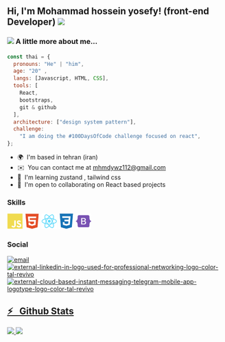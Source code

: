 <!-- 1 -->
<h2> Hi, I'm Mohammad hossein yosefy! (front-end Developer) <img src="https://media.giphy.com/media/mGcNjsfWAjY5AEZNw6/giphy.gif" width="50"></h2>

### <img src="https://media.giphy.com/media/VgCDAzcKvsR6OM0uWg/giphy.gif" width="50"> A little more about me...

```javascript
const thai = {
  pronouns: "He" | "him",
  age: "20" ,
  langs: [Javascript, HTML, CSS],
  tools: [
    React,
    bootstraps,
    git & github
  ],
  architecture: ["design system pattern"],
  challenge:
    "I am doing the #100DaysOfCode challenge focused on react",
};
```

- 🌍  I'm based in tehran (iran)
- ✉️  You can contact me at [mhmdywz112@gmail.com](mailto:mhmdywz112@gmail.com)
- 🧠  I'm learning zustand , tailwind css
- 🤝  I'm open to collaborating on React based projects

### Skills

<p align="left">
    <a href="https://developer.mozilla.org/en-US/docs/Web/JavaScript" target="_blank" rel="noreferrer"><img src="https://raw.githubusercontent.com/sabzlearn-ir/sabzlearn-ir/4d2a781931f79c747a132c28eae4ebfbb8eaa7d7/javascript-colored.svg" width="36" height="36" alt="Javascript" /></a>
    <a href="https://developer.mozilla.org/en-US/docs/Glossary/HTML5" target="_blank" rel="noreferrer"><img src="https://raw.githubusercontent.com/sabzlearn-ir/sabzlearn-ir/4d2a781931f79c747a132c28eae4ebfbb8eaa7d7/html5-colored.svg" width="36" height="36" alt="HTML5" /></a>
    <a href="https://reactjs.org/" target="_blank" rel="noreferrer"><img src="https://raw.githubusercontent.com/sabzlearn-ir/sabzlearn-ir/4d2a781931f79c747a132c28eae4ebfbb8eaa7d7/react-colored.svg" width="36" height="36" alt="React" /></a>
    <a href="https://www.w3.org/TR/CSS/#css" target="_blank" rel="noreferrer"><img src="https://raw.githubusercontent.com/sabzlearn-ir/sabzlearn-ir/4d2a781931f79c747a132c28eae4ebfbb8eaa7d7/css3-colored.svg" width="36" height="36" alt="CSS3" /></a>
    <a href="https://getbootstrap.com/" target="_blank" rel="noreferrer"><img src="https://raw.githubusercontent.com/sabzlearn-ir/sabzlearn-ir/4d2a781931f79c747a132c28eae4ebfbb8eaa7d7/bootstrap-colored.svg" width="36" height="36" alt="Bootstrap" /></a>
</p>

### Social

<p align="left">
    <a href="" target="_blank" rel="noreferrer"><img width="48" height="48" src="https://img.icons8.com/color/48/email.png" alt="email"/>
    <a href="" target="_blank" rel="noreferrer"><img width="48" height="48" src="https://img.icons8.com/external-tal-revivo-color-tal-revivo/48/external-linkedin-in-logo-used-for-professional-networking-logo-color-tal-revivo.png" alt="external-linkedin-in-logo-used-for-professional-networking-logo-color-tal-revivo"/>
    <a href="" target="_blank" rel="noreferrer"><img width="48" height="48" src="https://img.icons8.com/external-tal-revivo-color-tal-revivo/48/external-cloud-based-instant-messaging-telegram-mobile-app-logotype-logo-color-tal-revivo.png" alt="external-cloud-based-instant-messaging-telegram-mobile-app-logotype-logo-color-tal-revivo"/>
</p>

<h2>⚡️ &nbsp; Github Stats</h2>

<a href="https://github.com/sabzlearn-ir">
  <img src="https://github-readme-stats.vercel.app/api?username=mohamadyooz&show_icons=true&theme=radical" />
  <img src="https://github-readme-stats.vercel.app/api/top-langs/?username=mohamadyooz" />
</a>
